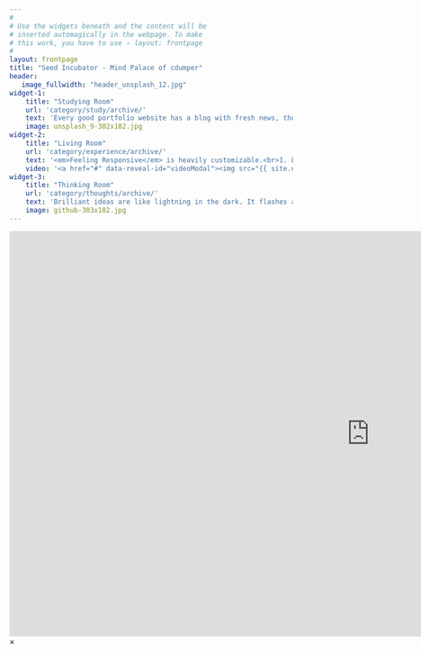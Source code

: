```yaml
---
#
# Use the widgets beneath and the content will be
# inserted automagically in the webpage. To make
# this work, you have to use › layout: frontpage
#
layout: frontpage
title: "Seed Incubator - Mind Palace of cdumper"
header:
   image_fullwidth: "header_unsplash_12.jpg"
widget-1:
    title: "Studying Room"
    url: 'category/study/archive/'
    text: 'Every good portfolio website has a blog with fresh news, thoughts and develop&shy;ments of your activities. <em>Feeling Responsive</em> offers you a fully functional blog with an archive page to give readers a quick overview of all your posts.'
    image: unsplash_9-302x182.jpg
widget-2:
    title: "Living Room"
    url: 'category/experience/archive/'
    text: '<em>Feeling Responsive</em> is heavily customizable.<br>1. Language-Support :)<br>2. Optimized for speed and it&#39;s responsive.<br>3. Built on <a href="http://foundation.zurb.com/">Foundation Framework</a>.<br>4. Seven different Headers.<br>5. Customizable navigation, footer,...'
    video: '<a href="#" data-reveal-id="videoModal"><img src="{{ site.urlimg }}start-video-feeling-responsive-302x182.jpg" width="302" height="182" alt=""></a>'
widget-3:
    title: "Thinking Room"
    url: 'category/thoughts/archive/'
    text: 'Brilliant ideas are like lightning in the dark. It flashes as well as lighten up the world. Good ideas worth being recorded and further spreading. Proactive thinking makes human differ in animals, structured thinking gives them the key to improve.'
    image: github-303x182.jpg
---
```



<div id="videoModal" class="reveal-modal large" data-reveal="">
  <div class="flex-video widescreen vimeo" style="display: block;">
    <iframe width="1280" height="720" src="https://www.youtube.com/embed/3b5zCFSmVvU" frameborder="0" allowfullscreen></iframe>
  </div>
  <a class="close-reveal-modal">&#215;</a>
</div>
